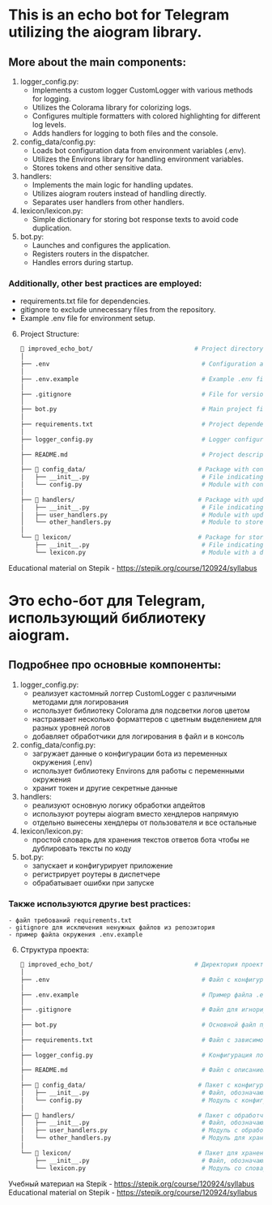 # This is an echo bot for Telegram utilizing the aiogram library.

## More about the main components:
1. logger_config.py:
    - Implements a custom logger CustomLogger with various methods for logging.
    - Utilizes the Colorama library for colorizing logs.
    - Configures multiple formatters with colored highlighting for different log levels.
    - Adds handlers for logging to both files and the console.
2. config_data/config.py:
    - Loads bot configuration data from environment variables (.env).
    - Utilizes the Environs library for handling environment variables.
    - Stores tokens and other sensitive data.
3. handlers:
    - Implements the main logic for handling updates.
    - Utilizes aiogram routers instead of handling directly.
    - Separates user handlers from other handlers.
4. lexicon/lexicon.py:
    - Simple dictionary for storing bot response texts to avoid code duplication.
5. bot.py:
    - Launches and configures the application.
    - Registers routers in the dispatcher.
    - Handles errors during startup.

### Additionally, other best practices are employed:
- requirements.txt file for dependencies.
- gitignore to exclude unnecessary files from the repository.
- Example .env file for environment setup.

6. Project Structure:
    ```bash
    📁 improved_echo_bot/                            # Project directory, main bot file.
    │
    ├── .env                                          # Configuration and secrets file.
    │
    ├── .env.example                                  # Example .env file for other developers.
    │
    ├── .gitignore                                    # File for version control system to ignore specified files.
    │
    ├── bot.py                                        # Main project file, entry point.
    │
    ├── requirements.txt                              # Project dependencies file.
    │
    ├── logger_config.py                              # Logger configuration.
    │
    ├── README.md                                     # Project description file.
    │
    ├── 📁 config_data/                               # Package with configuration data.
    │   ├── __init__.py                               # File indicating that the directory is a Python package.
    │   └── config.py                                 # Module with configuration data.
    │ 
    ├── 📁 handlers/                                  # Package with update handlers.
    │   ├── __init__.py                               # File indicating that the directory is a Python package.
    │   ├── user_handlers.py                          # Module with update handlers from the user with bot logic.
    │   └── other_handlers.py                         # Module to store handler that will process messages.
    │ 
    └── 📁 lexicon/                                   # Package for storing bot lexicons.
        ├── __init__.py                               # File indicating that the directory is a Python package.
        └── lexicon.py                                # Module with a dictionary of command mappings and displayed texts.
    ```
Educational material on Stepik - https://stepik.org/course/120924/syllabus




# Это echo-бот для Telegram, использующий библиотеку aiogram.

## Подробнее про основные компоненты:
1. logger_config.py:
    - реализует кастомный логгер CustomLogger с различными методами для логирования
    - использует библиотеку Colorama для подсветки логов цветом
    - настраивает несколько форматтеров с цветным выделением для разных уровней логов
    - добавляет обработчики для логирования в файл и в консоль
2. config_data/config.py:
    - загружает данные о конфигурации бота из переменных окружения (.env)
    - использует библиотеку Environs для работы с переменными окружения
    - хранит токен и другие секретные данные
3. handlers:
    - реализуют основную логику обработки апдейтов
    - используют роутеры aiogram вместо хендлеров напрямую
    - отдельно вынесены хендлеры от пользователя и все остальные
4. lexicon/lexicon.py:
    - простой словарь для хранения текстов ответов бота чтобы не дублировать тексты по коду
5. bot.py:
    - запускает и конфигурирует приложение
    - регистрирует роутеры в диспетчере
    - обрабатывает ошибки при запуске
   
### Также используются другие best practices:
    - файл требований requirements.txt
    - gitignore для исключения ненужных файлов из репозитория
    - пример файла окружения .env.example

6. Структура проекта:
    ```bash
    📁 improved_echo_bot/                            # Директория проекта, основной файл бота.
    │
    ├── .env                                          # Файл с конфигурацией и секретами.
    │
    ├── .env.example                                  # Пример файла .env для других разработчиков.
    │
    ├── .gitignore                                    # Файл для игнорирования файлов системой контроля версий.
    │
    ├── bot.py                                        # Основной файл проекта, точка входа.
    │
    ├── requirements.txt                              # Файл с зависимостями проекта.
    │
    ├── logger_config.py                              # Конфигурация логгера.
    │
    ├── README.md                                     # Файл с описанием проекта.
    │
    ├── 📁 config_data/                               # Пакет с конфигурационными данными.
    │   ├── __init__.py                               # Файл, обозначающий, что директория является пакетом Python.
    │   └── config.py                                 # Модуль с конфигурационными данными.
    │ 
    ├── 📁 handlers/                                  # Пакет с обработчиками апдейтов.
    │   ├── __init__.py                               # Файл, обозначающий, что директория является пакетом Python.
    │   ├── user_handlers.py                          # Модуль с обработчиками апдейтов от пользователя с логикой бота
    │   └── other_handlers.py                         # Модуль для хранения хэндлера, который будет обрабатывать сообщения
    │ 
    └── 📁 lexicon/                                   # Пакет для хранения словарей бота
        ├── __init__.py                               # Файл, обозначающий, что директория является пакетом Python.
        └── lexicon.py                                # Модуль со словарем соответствий команд и отображаемых текстов
    ```
Учебный материал на Stepik - https://stepik.org/course/120924/syllabus
Educational material on Stepik - https://stepik.org/course/120924/syllabus